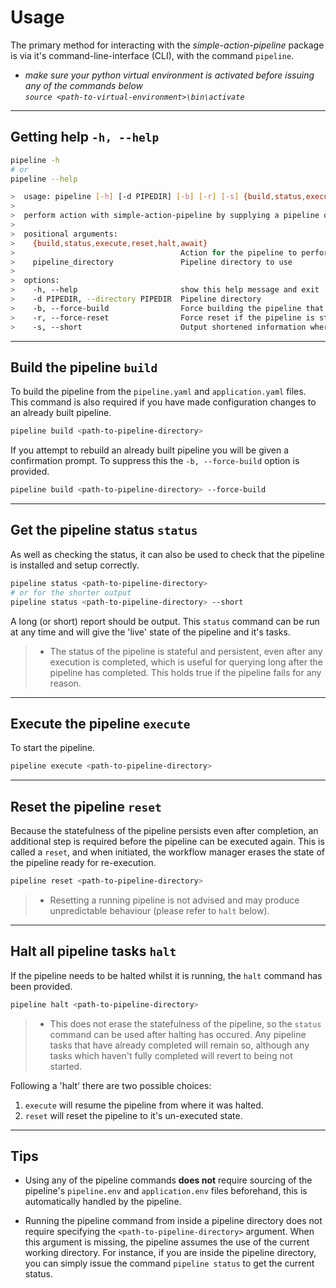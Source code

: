 # Usage

The primary method for interacting with the *simple-action-pipeline* package is via it's command-line-interface (CLI), with the command `pipeline`.

- *make sure your python virtual environment is activated before issuing any of the commands below*  
  *`source <path-to-virtual-environment>\bin\activate`* 

---
## Getting help `-h, --help`

```bash
pipeline -h
# or
pipeline --help
```
```bash
>  usage: pipeline [-h] [-d PIPEDIR] [-b] [-r] [-s] {build,status,execute,reset,halt,await} [pipeline_directory ...]
>  
>  perform action with simple-action-pipeline by supplying a pipeline directory
>  
>  positional arguments:
>    {build,status,execute,reset,halt,await}
>                                     Action for the pipeline to perform. options are 'build', 'status', 'execute', 'reset', 'halt', 'await'.
>    pipeline_directory               Pipeline directory to use
>  
>  options:
>    -h, --help                       show this help message and exit
>    -d PIPEDIR, --directory PIPEDIR  Pipeline directory
>    -b, --force-build                Force building the pipeline that is already built.
>    -r, --force-reset                Force reset if the pipeline is still active
>    -s, --short                      Output shortened information where supported 
```
---
## Build the pipeline `build`
To build the pipeline from the `pipeline.yaml` and `application.yaml` files. This command is also required if you have made configuration changes to an already built pipeline.  
```bash
pipeline build <path-to-pipeline-directory>
```
If you attempt to rebuild an already built pipeline you will be given a confirmation prompt. To suppress this the `-b, --force-build` option is provided.  
```bash
pipeline build <path-to-pipeline-directory> --force-build
```
--- 
## Get the pipeline status `status`

As well as checking the status, it can also be used to check that the pipeline is installed and setup correctly.

``` bash
pipeline status <path-to-pipeline-directory>
# or for the shorter output
pipeline status <path-to-pipeline-directory> --short
```
A long (or short) report should be output. This `status` command can be run at any time and will give the 'live' state of the pipeline and it's tasks.

> - The status of the pipeline is stateful and persistent, even after any execution is completed, which is useful for querying long after the pipeline has completed. This holds true if the pipeline fails for any reason.  

---
## Execute the pipeline `execute`
To start the pipeline.
```bash
pipeline execute <path-to-pipeline-directory>
``` 
---
## Reset the pipeline `reset`
Because the statefulness of the pipeline persists even after completion, an additional step is required before the pipeline can be executed again. This is called a `reset`, and when initiated, the workflow manager erases the state of the pipeline ready for re-execution.  

```bash
pipeline reset <path-to-pipeline-directory>
```

> - Resetting a running pipeline is not advised and may produce unpredictable behaviour (please refer to `halt` below).  

---
## Halt all pipeline tasks `halt`
If the pipeline needs to be halted whilst it is running, the `halt` command has been provided.  
```bash
pipeline halt <path-to-pipeline-directory>
```

> - This does not erase the statefulness of the pipeline, so the `status` command can be used after halting has occured. Any pipeline tasks that have already completed will remain so, although any tasks which haven't fully completed will revert to being not started.  

Following a 'halt' there are two possible choices:  

1. `execute` will resume the pipeline from where it was halted.
1. `reset` will reset the pipeline to it's un-executed state.

---
## Tips
- Using any of the pipeline commands **does not** require sourcing of the pipeline's `pipeline.env` and `application.env` files beforehand, this is automatically handled by the pipeline.  
  
- Running the pipeline command from inside a pipeline directory does not require specifying the `<path-to-pipeline-directory>` argument. When this argument is missing, the pipeline assumes the use of the current working directory. For instance, if you are inside the pipeline directory, you can simply issue the command `pipeline status` to get the current status.